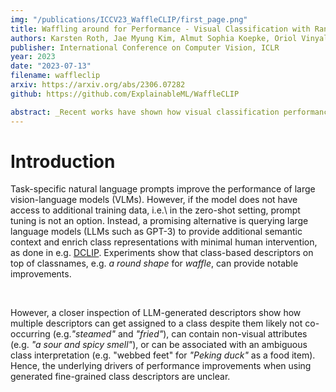 ```yaml
---
img: "/publications/ICCV23_WaffleCLIP/first_page.png"
title: Waffling around for Performance - Visual Classification with Random Words and Broad Concepts
authors: Karsten Roth, Jae Myung Kim, Almut Sophia Koepke, Oriol Vinyals, Cordelia Schmid, Zeynep Akata
publisher: International Conference on Computer Vision, ICLR
year: 2023
date: "2023-07-13"
filename: waffleclip
arxiv: https://arxiv.org/abs/2306.07282
github: https://github.com/ExplainableML/WaffleCLIP

abstract: _Recent works have shown how visual classification performance of vision-language models such as CLIP can benefit from additional semantic knowledge by utilizing large language models (LLMs) such as GPT-3 to further extend classnames with LLM-generated class descriptors, e.g. “waffle, which has a round shape”, and e.g. averaging retrieval scores over multiple such descriptors. In this work, we study this behaviour in detail and propose WaffleCLIP, a framework for zero-shot visual classification which achieves similar performance gains on a large number of visual classification tasks by simply **replacing** LLM-generated descriptors with random character and word descriptors without querying external models. We extend these results with an extensive experimental study on the impact and shortcomings of additional semantics introduced via LLM-generated descriptors, and showcase how semantic context is better leveraged by automatically querying LLMs for high-level concepts, while jointly resolving potential class name ambiguities._
---
```


# Introduction

Task-specific natural language prompts improve the performance of large vision-language models (VLMs). However, if the model does not have access to additional training data, i.e.\ in the zero-shot setting, prompt tuning is not an option.
Instead, a promising alternative is querying large language models (LLMs such as GPT-3) to provide additional semantic context and enrich class representations with minimal human intervention, as done in e.g. [DCLIP](https://arxiv.org/abs/2210.07183).
Experiments show that class-based descriptors on top of classnames, e.g. _a round shape_ for _waffle_, can provide notable improvements.

</br>

However, a closer inspection of LLM-generated descriptors show how multiple descriptors can get assigned to a class despite them likely not co-occurring (e.g._"steamed"_ and _"fried"_), can contain non-visual attributes (e.g. _"a sour and spicy smell"_), or can be associated with an ambiguous class interpretation (e.g. "webbed feet" for _"Peking duck"_ as a food item). Hence, the underlying drivers of performance improvements when using generated fine-grained class descriptors are unclear.

<!-- # Investigating Performance Drivers

Placeholder.

# WaffleCLIP

Placeholder. -->